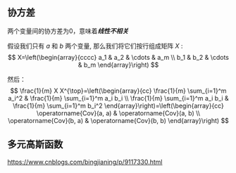 ## 协方差
两个变量间的协方差为0，意味着***线性不相关***

假设我们只有 $a$ 和 $b$ 两个变量, 那么我们将它们按行组成矩阵 $X$ :
$$
X=\left(\begin{array}{cccc}
a_1 & a_2 & \cdots & a_m \\
b_1 & b_2 & \cdots & b_m
\end{array}\right)
$$

然后：
$$
\frac{1}{m} X X^{\top}=\left(\begin{array}{cc}
\frac{1}{m} \sum_{i=1}^m a_i^2 & \frac{1}{m} \sum_{i=1}^m a_i b_i \\
\frac{1}{m} \sum_{i=1}^m a_i b_i & \frac{1}{m} \sum_{i=1}^m b_i^2
\end{array}\right)=\left(\begin{array}{cc}
\operatorname{Cov}(a, a) & \operatorname{Cov}(a, b) \\
\operatorname{Cov}(b, a) & \operatorname{Cov}(b, b)
\end{array}\right)
$$

## 多元高斯函数

https://www.cnblogs.com/bingjianing/p/9117330.html